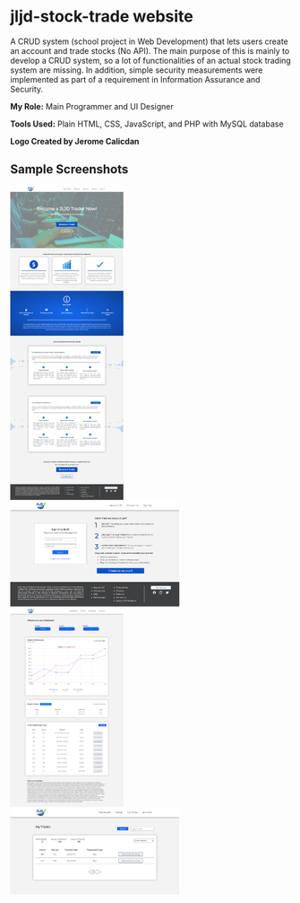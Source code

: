 # jljd-stock-trade website

A CRUD system (school project in Web Development) that lets users create an account and trade stocks (No API).
The main purpose of this is mainly to develop a CRUD system, so a lot of functionalities of an actual stock trading system are missing.
In addition, simple security measurements were implemented as part of a requirement in Information Assurance and Security. 

**My Role:** Main Programmer and UI Designer

**Tools Used:** Plain HTML, CSS, JavaScript, and PHP with MySQL database 

**Logo Created by Jerome Calicdan**

## Sample Screenshots

<img src='screenshots/landing.png' width= '40%'>
<img src='screenshots/login.png' width= '60%'>
<img src='screenshots/dashboard.png' width= '40%'>
<img src='screenshots/trades.png' width= '60%'>

